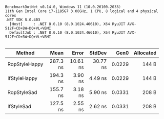 ```

BenchmarkDotNet v0.14.0, Windows 11 (10.0.26100.2033)
11th Gen Intel Core i7-1185G7 3.00GHz, 1 CPU, 8 logical and 4 physical cores
.NET SDK 8.0.403
  [Host]     : .NET 8.0.10 (8.0.1024.46610), X64 RyuJIT AVX-512F+CD+BW+DQ+VL+VBMI
  DefaultJob : .NET 8.0.10 (8.0.1024.46610), X64 RyuJIT AVX-512F+CD+BW+DQ+VL+VBMI


```
| Method        | Mean     | Error    | StdDev   | Gen0   | Allocated |
|-------------- |---------:|---------:|---------:|-------:|----------:|
| RopStyleHappy | 287.3 ns | 10.61 ns | 30.77 ns | 0.0229 |     144 B |
| IfStyleHappy  | 194.3 ns |  3.90 ns |  4.49 ns | 0.0229 |     144 B |
| RopStyleSad   | 155.7 ns |  3.18 ns |  5.90 ns | 0.0331 |     208 B |
| IfStyleSad    | 127.5 ns |  2.55 ns |  2.62 ns | 0.0331 |     208 B |
